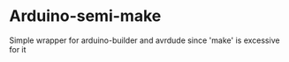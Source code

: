 # Arduino-semi-make
Simple wrapper for arduino-builder and avrdude since 'make' is excessive for it
